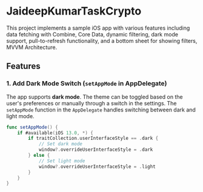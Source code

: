 # JaideepKumarTaskCrypto

This project implements a sample iOS app with various features including data fetching with Combine, Core Data, dynamic filtering, dark mode support, pull-to-refresh functionality, and a bottom sheet for showing filters, MVVM Architecture.

## Features

### 1. **Add Dark Mode Switch (`setAppMode` in AppDelegate)**

The app supports **dark mode**. The theme can be toggled based on the user's preferences or manually through a switch in the settings. The `setAppMode` function in the `AppDelegate` handles switching between dark and light mode.

```swift
func setAppMode() {
    if #available(iOS 13.0, *) {
        if traitCollection.userInterfaceStyle == .dark {
            // Set dark mode
            window?.overrideUserInterfaceStyle = .dark
        } else {
            // Set light mode
            window?.overrideUserInterfaceStyle = .light
        }
    }
}
